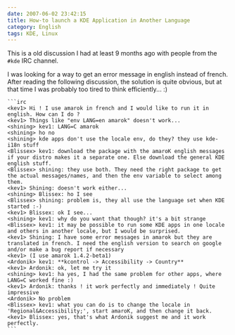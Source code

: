 ```yaml
---
date: 2007-06-02 23:42:15
title: How-to launch a KDE Application in Another Language
category: English
tags: KDE, Linux
---
```


This is a old discussion I had at least 9 months ago with people from the `#kde` IRC channel.

I was looking for a way to get an error message in english instead of french. After reading the following discussion, the solution is quite obvious, but at that time I was probably too tired to think efficiently... :)

    ```irc
    <kev1> Hi ! I use amarok in french and I would like to run it in english. How can I do ?
    <kev1> Things like "env LANG=en amarok" doesn't work...
    <shining> kev1: LANG=C amarok
    <shining> ho no
    <shining> kde apps don't use the locale env, do they? they use kde-i18n stuff
    <Blissex> kev1: download the package with the amaroK english messages if your distro makes it a separate one. Else download the general KDE english stuff.
    <Blissex> shining: they use both. They need the right package to get the actual messages/names, and then the env variable to select among them.
    <kev1> Shining: doesn't work either...
    <shining> Blissex: ho I see
    <Blissex> shining: problem is, they all use the language set when KDE started :-)
    <kev1> Blissex: ok I see...
    <shining> kev1: why do you want that though? it's a bit strange
    <Blissex> kev1: it may be possible to run some KDE apps in one locale and others in another locale, but I would be surprised.
    <kev1> Shining: I have some error messages in amarok but they are translated in french. I need the english version to search on google and/or make a bug report if necessary
    <kev1> (I use amarok 1.4.2-beta1)
    <Ardonik> kev1: **kcontrol -> Accessibility -> Country**
    <kev1> Ardonik: ok, let me try it
    <shining> kev1: ha yes, I had the same problem for other apps, where LANG=C worked fine :)
    <kev1> Ardonik: thanks ! it work perfectly and immediately ! Quite impressive
    <Ardonik> No problem
    <Blissex> kev1: what you can do is to change the locale in 'Regional&Accessibility;', start amaroK, and then change it back.
    <kev1> Blissex: yes, that's what Ardonik suggest me and it work perfectly.
    ```
